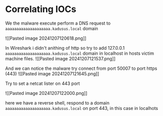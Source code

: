 
# Correlating IOCs

We the malware execute perform a DNS request to `aaaaaaaaaaaaaaaaaaaa.kadusus.local` domain

![[Pasted image 20241207120618.png]]


In Wireshark i didn't anithing of http
so try to add 127.0.0.1               `aaaaaaaaaaaaaaaaaaaa.kadusus.local` domain in localhost in hosts victim machine files.
![[Pasted image 20241207121537.png]]

And we can notice the malware try connect from port 50007 to port https (443)
![[Pasted image 20241207121645.png]]

Try to set a netcat lister on 443 port 

![[Pasted image 20241207122000.png]]

here we have a reverse shell, respond to a domain `aaaaaaaaaaaaaaaaaaaa.kadusus.local`  on port 443, in this case in localhots

